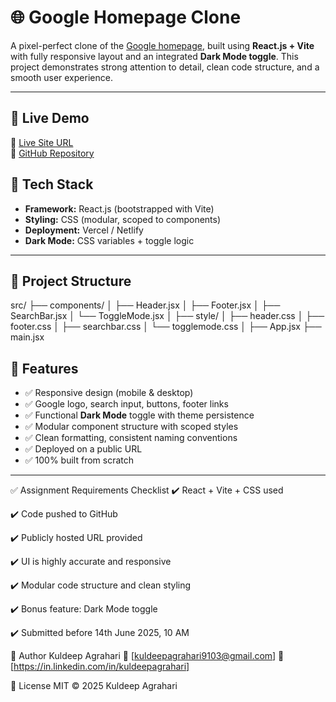 # 🌐 Google Homepage Clone

A pixel-perfect clone of the [Google homepage](https://www.google.com), built using **React.js + Vite** with fully responsive layout and an integrated **Dark Mode toggle**. This project demonstrates strong attention to detail, clean code structure, and a smooth user experience.

---

## 🚀 Live Demo

🔗 [Live Site URL](https://your-deployed-site-link.com)  
📁 [GitHub Repository](https://github.com/your-username/google-homepage-clone)

## 🧰 Tech Stack

- **Framework:** React.js (bootstrapped with Vite)
- **Styling:** CSS (modular, scoped to components)
- **Deployment:** Vercel / Netlify
- **Dark Mode:** CSS variables + toggle logic

---

## 📁 Project Structure

src/
├── components/
│ ├── Header.jsx
│ ├── Footer.jsx
│ ├── SearchBar.jsx
│ └── ToggleMode.jsx 
│
├── style/
│ ├── header.css
│ ├── footer.css
│ ├── searchbar.css
│ └── togglemode.css 
│
├── App.jsx
├── main.jsx



## 🎯 Features

- ✅ Responsive design (mobile & desktop)
- ✅ Google logo, search input, buttons, footer links
- ✅ Functional **Dark Mode** toggle with theme persistence
- ✅ Modular component structure with scoped styles
- ✅ Clean formatting, consistent naming conventions
- ✅ Deployed on a public URL
- ✅ 100% built from scratch

---

✅ Assignment Requirements Checklist
✔️ React + Vite + CSS used

✔️ Code pushed to GitHub

✔️ Publicly hosted URL provided

✔️ UI is highly accurate and responsive

✔️ Modular code structure and clean styling

✔️ Bonus feature: Dark Mode toggle

✔️ Submitted before 14th June 2025, 10 AM

👤 Author
Kuldeep Agrahari
📧 [kuldeepagrahari9103@gmail.com]
🔗 [https://in.linkedin.com/in/kuldeepagrahari]

📄 License
MIT © 2025 Kuldeep Agrahari
